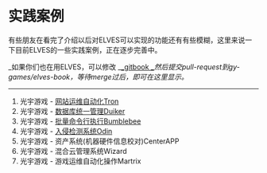 # 实践案例

有些朋友在看完了介绍以后对ELVES可以实现的功能还有有些模糊，这里来说一下目前ELVES的一些实践案例，正在逐步完善中。

_如果你们也在用ELVES，可以修改 _[_gitbook _](https://github.com/gy-games/elves-book)_然后提交pull-request到gy-games/elves-book，等待merge过后，即可在这里显示。_

---

1. 光宇游戏 - [网站运维自动化Tron](/practice/tron.md)
2. 光宇游戏 - [数据库统一管理Duiker](/practice/duiker.md)
3. 光宇游戏 - [批量命令行执行Bumblebee](/practice/bumblebee.md)
4. 光宇游戏 - [入侵检测系统Odin](/practice/odin.md)
5. 光宇游戏 - 资产系统\(机器硬件信息校对\)CenterAPP
6. 光宇游戏 - 混合云管理系统Wizard
7. 光宇游戏 - 游戏运维自动化操作Martrix



